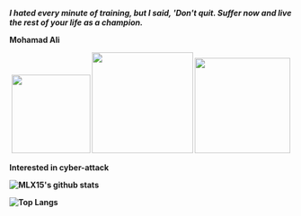 <b><i>I hated every minute of training, but I said, 'Don't quit. Suffer now and live the rest of your life as a champion.</i><b>

Mohamad Ali

<p align="center">
  <img src="https://user-images.githubusercontent.com/627794/87238756-a790f700-c3d4-11ea-9946-ae4c19fbb831.gif" width="140">
  <img src="https://user-images.githubusercontent.com/627794/87238688-cd69cc00-c3d3-11ea-99f4-812dfd665b38.gif" width="180">
  <img src="https://user-images.githubusercontent.com/627794/87238855-1589ee00-c3d6-11ea-8602-36c8c6cad686.gif" width="170">
</p>

Interested in cyber-attack

![MLX15's github stats](https://github-readme-stats.vercel.app/api?username=MLX15&show_icons=true&bg_color=00C8FF,0096FF,0064FF,6400FF,9600FF,C800FF,FA00FF&text_color=00FFFF&title_color=FFFF00&icon_color=FFFF00&count_private=true&include_all_commits=true)

![Top Langs](https://github-readme-stats.vercel.app/api/top-langs/?username=MLX15&layout=compact&text_color=FFFF00&title_color=FFFF00&bg_color=3200FF,6400FF,9600FF,C800FF,FA00FF)
<!--
**MLX15/MLX15** is a ✨ _special_ ✨ repository because its `README.md` (this file) appears on your GitHub profile.

Here are some ideas to get you started:

- 🔭 I’m currently working on ...
- 🌱 I’m currently learning ...
- 👯 I’m looking to collaborate on ...
- 🤔 I’m looking for help with ...
- 💬 Ask me about ...
- 📫 How to reach me: ...
- 😄 Pronouns: ...
- ⚡ Fun fact: ...
-->
